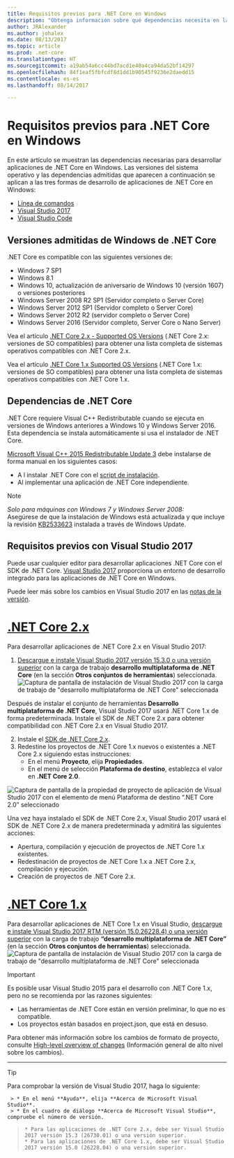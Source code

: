 ```yaml
---
title: Requisitos previos para .NET Core en Windows
description: "Obtenga información sobre qué dependencias necesita en la máquina con Windows para desarrollar y ejecutar aplicaciones .NET Core."
author: JRAlexander
ms.author: johalex
ms.date: 08/13/2017
ms.topic: article
ms.prod: .net-core
ms.translationtype: HT
ms.sourcegitcommit: a19ab54a6cc44bd7acd1e40a4ca94da52bf14297
ms.openlocfilehash: 84f1eaf5fbfcdf8d1dd1b90545f9236e2daedd15
ms.contentlocale: es-es
ms.lasthandoff: 08/14/2017

---
```

# <a name="prerequisites-for-net-core-on-windows"></a>Requisitos previos para .NET Core en Windows

En este artículo se muestran las dependencias necesarias para desarrollar aplicaciones de .NET Core en Windows. Las versiones del sistema operativo y las dependencias admitidas que aparecen a continuación se aplican a las tres formas de desarrollo de aplicaciones de .NET Core en Windows:

* [Línea de comandos](tutorials/using-with-xplat-cli.md)
* [Visual Studio 2017](https://www.visualstudio.com/downloads/)
* [Visual Studio Code](https://code.visualstudio.com/)

## <a name="net-core-supported-windows-versions"></a>Versiones admitidas de Windows de .NET Core

.NET Core es compatible con las siguientes versiones de:

* Windows 7 SP1
* Windows 8.1
* Windows 10, actualización de aniversario de Windows 10 (versión 1607) o versiones posteriores
* Windows Server 2008 R2 SP1 (Servidor completo o Server Core)
* Windows Server 2012 SP1 (Servidor completo o Server Core)
* Windows Server 2012 R2 (servidor completo o Server Core)
* Windows Server 2016 (Servidor completo, Server Core o Nano Server)

Vea el artículo [.NET Core 2.x - Supported OS Versions](https://github.com/dotnet/core/blob/master/release-notes/2.0/2.0-supported-os.md) (.NET Core 2.x: versiones de SO compatibles) para obtener una lista completa de sistemas operativos compatibles con .NET Core 2.x.

Vea el artículo [.NET Core 1.x Supported OS Versions](https://github.com/dotnet/core/blob/master/release-notes/1.0/1.0-supported-os.md) (.NET Core 1.x: versiones de SO compatibles) para obtener una lista completa de sistemas operativos compatibles con .NET Core 1.x.

## <a name="net-core-dependencies"></a>Dependencias de .NET Core

.NET Core requiere Visual C++ Redistributable cuando se ejecuta en versiones de Windows anteriores a Windows 10 y Windows Server 2016. Esta dependencia se instala automáticamente si usa el instalador de .NET Core.

[Microsoft Visual C++ 2015 Redistributable Update 3](https://www.microsoft.com/en-us/download/details.aspx?id=52685) debe instalarse de forma manual en los siguientes casos:

   * A l instalar .NET Core con el [script de instalación](./tools/dotnet-install-script.md).
   * Al implementar una aplicación de .NET Core independiente.

> [!NOTE]
> <em>Solo para máquinas con Windows 7 y Windows Server 2008:</em><br>
> Asegúrese de que la instalación de Windows está actualizada y que incluye la revisión [KB2533623](https://support.microsoft.com/help/2533623) instalada a través de Windows Update.

## <a name="prerequisites-with-visual-studio-2017"></a>Requisitos previos con Visual Studio 2017

Puede usar cualquier editor para desarrollar aplicaciones .NET Core con el SDK de .NET Core.  [Visual Studio 2017](#visual-studio-2017) proporciona un entorno de desarrollo integrado para las aplicaciones de .NET Core en Windows.

Puede leer más sobre los cambios en Visual Studio 2017 en las [notas de la versión](https://www.visualstudio.com/news/releasenotes/vs2017-relnotes).
# <a name="net-core-2xtabnetcore2x"></a>[.NET Core 2.x](#tab/netcore2x)

Para desarrollar aplicaciones de .NET Core 2.x en Visual Studio 2017:

 1. [Descargue e instale Visual Studio 2017 versión 15.3.0 o una versión superior](/visualstudio/install/install-visual-studio) con la carga de trabajo **desarrollo multiplataforma de .NET Core** (en la sección **Otros conjuntos de herramientas**) seleccionada.
![Captura de pantalla de instalación de Visual Studio 2017 con la carga de trabajo de "desarrollo multiplataforma de .NET Core" seleccionada](./media/windows-prerequisites/vs-15-3-workloads.jpg)

Después de instalar el conjunto de herramientas **Desarrollo multiplataforma de .NET Core**, Visual Studio 2017 usará .NET Core 1.x de forma predeterminada. Instale el SDK de .NET Core 2.x para obtener compatibilidad con .NET Core 2.x en Visual Studio 2017.

 2. Instale el [SDK de .NET Core 2.x](https://www.microsoft.com/net/download/core).
 3. Redestine los proyectos de .NET Core 1.x nuevos o existentes a .NET Core 2.x siguiendo estas instrucciones:
    * En el menú **Proyecto**, elija **Propiedades**. 
    * En el menú de selección **Plataforma de destino**, establezca el valor en **.NET Core 2.0**.

![Captura de pantalla de la propiedad de proyecto de aplicación de Visual Studio 2017 con el elemento de menú Plataforma de destino “.NET Core 2.0” seleccionado](./media/windows-prerequisites/Targeting-dotnetCore2.png)

Una vez haya instalado el SDK de .NET Core 2.x, Visual Studio 2017 usará el SDK de .NET Core 2.x de manera predeterminada y admitirá las siguientes acciones:

  * Apertura, compilación y ejecución de proyectos de .NET Core 1.x existentes.
  * Redestinación de proyectos de .NET Core 1.x a .NET Core 2.x, compilación y ejecución.
  * Creación de proyectos de .NET Core 2.x.

# <a name="net-core-1xtabnetcore1x"></a>[.NET Core 1.x](#tab/netcore1x)
Para desarrollar aplicaciones de .NET Core 1.x en Visual Studio, [descargue e instale Visual Studio 2017 RTM (versión 15.0.26228.4) o una versión superior](/visualstudio/install/install-visual-studio) con la carga de trabajo **“desarrollo multiplataforma de .NET Core”** (en la sección **Otros conjuntos de herramientas**) seleccionada.
![Captura de pantalla de instalación de Visual Studio 2017 con la carga de trabajo de "desarrollo multiplataforma de .NET Core" seleccionada](./media/windows-prerequisites/vs_workloads.jpg)
> [!IMPORTANT]
> Es posible usar Visual Studio 2015 para el desarrollo con .NET Core 1.x, pero no se recomienda por las razones siguientes:
  > * Las herramientas de .NET Core están en versión preliminar, lo que no es compatible.
  > * Los proyectos están basados en project.json, que está en desuso.
>
> Para obtener más información sobre los cambios de formato de proyecto, consulte [High-level overview of changes](./tools/cli-msbuild-architecture.md) (Información general de alto nivel sobre los cambios).
---

>[!TIP]
  > Para comprobar la versión de Visual Studio 2017, haga lo siguiente:
>
     > * En el menú **Ayuda**, elija **Acerca de Microsoft Visual Studio**.
     > * En el cuadro de diálogo **Acerca de Microsoft Visual Studio**, compruebe el número de versión.
>     * Para las aplicaciones de .NET Core 2.x, debe ser Visual Studio 2017 versión 15.3 (26730.01) o una versión superior.
>     * Para las aplicaciones de .NET Core 1.x, debe ser Visual Studio 2017 versión 15.0 (26228.04) o una versión superior.

